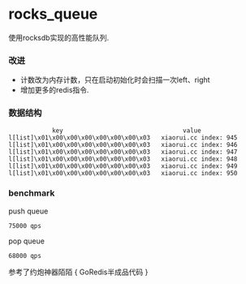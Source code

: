 # rocks_queue

使用rocksdb实现的高性能队列.

### 改进

* 计数改为内存计数，只在启动初始化时会扫描一次left、right
* 增加更多的redis指令.

### 数据结构

```
			key                                 value
l[list]\x01\x00\x00\x00\x00\x00\x00\x03   xiaorui.cc index: 945
l[list]\x01\x00\x00\x00\x00\x00\x00\x03   xiaorui.cc index: 946
l[list]\x01\x00\x00\x00\x00\x00\x00\x03   xiaorui.cc index: 947
l[list]\x01\x00\x00\x00\x00\x00\x00\x03   xiaorui.cc index: 948
l[list]\x01\x00\x00\x00\x00\x00\x00\x03   xiaorui.cc index: 949
l[list]\x01\x00\x00\x00\x00\x00\x00\x03   xiaorui.cc index: 950

```

### benchmark

push queue

```
75000 qps
```

pop queue

```
68000 qps
```

参考了约炮神器陌陌 { GoRedis半成品代码 }
